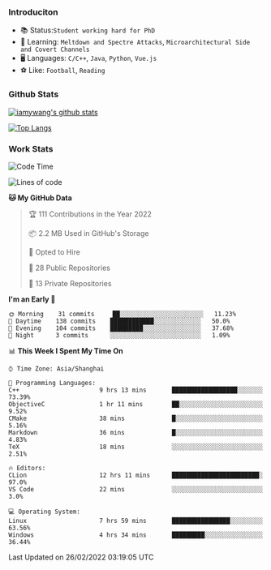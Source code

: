 ### Introduciton

- 📚 Status:`Student working hard for PhD`
- 🔎 Learning: `Meltdown and Spectre Attacks`, `Microarchitectural Side and Covert Channels`
- 🖥️ Languages: `C/C++`, `Java`, `Python`, `Vue.js`
- ⚽ Like: `Football`, `Reading`

### Github Stats

[![iamywang's github stats](https://github-readme-stats.vercel.app/api?username=iamywang&count_private=true&show_icons=true)]()

[![Top Langs](https://github-readme-stats.vercel.app/api/top-langs/?username=iamywang&layout=compact)]()

### Work Stats

<!--START_SECTION:waka-->
![Code Time](http://img.shields.io/badge/Code%20Time-121%20hrs%2057%20mins-blue)

![Lines of code](https://img.shields.io/badge/From%20Hello%20World%20I%27ve%20Written-852%20Thousand%20lines%20of%20code-blue)

**🐱 My GitHub Data** 

> 🏆 111 Contributions in the Year 2022
 > 
> 📦 2.2 MB Used in GitHub's Storage 
 > 
> 💼 Opted to Hire
 > 
> 📜 28 Public Repositories 
 > 
> 🔑 13 Private Repositories  
 > 
**I'm an Early 🐤** 

```text
🌞 Morning    31 commits     ██░░░░░░░░░░░░░░░░░░░░░░░   11.23% 
🌆 Daytime    138 commits    ████████████░░░░░░░░░░░░░   50.0% 
🌃 Evening    104 commits    █████████░░░░░░░░░░░░░░░░   37.68% 
🌙 Night      3 commits      ░░░░░░░░░░░░░░░░░░░░░░░░░   1.09%

```


📊 **This Week I Spent My Time On** 

```text
⌚︎ Time Zone: Asia/Shanghai

💬 Programming Languages: 
C++                      9 hrs 13 mins       ██████████████████░░░░░░░   73.39% 
ObjectiveC               1 hr 11 mins        ██░░░░░░░░░░░░░░░░░░░░░░░   9.52% 
CMake                    38 mins             █░░░░░░░░░░░░░░░░░░░░░░░░   5.16% 
Markdown                 36 mins             █░░░░░░░░░░░░░░░░░░░░░░░░   4.83% 
TeX                      18 mins             ░░░░░░░░░░░░░░░░░░░░░░░░░   2.51%

🔥 Editors: 
CLion                    12 hrs 11 mins      ████████████████████████░   97.0% 
VS Code                  22 mins             ░░░░░░░░░░░░░░░░░░░░░░░░░   3.0%

💻 Operating System: 
Linux                    7 hrs 59 mins       ████████████████░░░░░░░░░   63.56% 
Windows                  4 hrs 34 mins       █████████░░░░░░░░░░░░░░░░   36.44%

```


 Last Updated on 26/02/2022 03:19:05 UTC
<!--END_SECTION:waka-->
